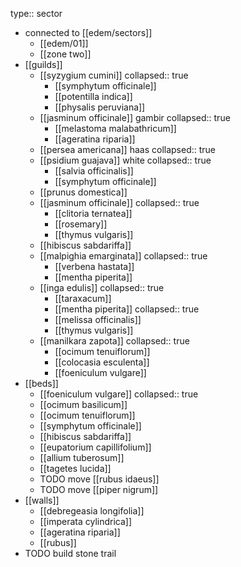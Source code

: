 type:: sector

- connected to [[edem/sectors]]
	- [[edem/01]]
	- [[zone two]]
- [[guilds]]
	- [[syzygium cumini]]
	  collapsed:: true
		- [[symphytum officinale]]
		- [[potentilla indica]]
		- [[physalis peruviana]]
	- [[jasminum officinale]] gambir
	  collapsed:: true
		- [[melastoma malabathricum]]
		- [[ageratina riparia]]
	- [[persea americana]] haas
	  collapsed:: true
	- [[psidium guajava]] white
	  collapsed:: true
		- [[salvia officinalis]]
		- [[symphytum officinale]]
	- [[prunus domestica]]
	- [[jasminum officinale]]
	  collapsed:: true
		- [[clitoria ternatea]]
		- [[rosemary]]
		- [[thymus vulgaris]]
	- [[hibiscus sabdariffa]]
	- [[malpighia emarginata]]
	  collapsed:: true
		- [[verbena hastata]]
		- [[mentha piperita]]
	- [[inga edulis]]
	  collapsed:: true
		- [[taraxacum]]
		- [[mentha piperita]]
		  collapsed:: true
		- [[melissa officinalis]]
		- [[thymus vulgaris]]
	- [[manilkara zapota]]
	  collapsed:: true
		- [[ocimum tenuiflorum]]
		- [[colocasia esculenta]]
		- [[foeniculum vulgare]]
- [[beds]]
	- [[foeniculum vulgare]]
	  collapsed:: true
	- [[ocimum basilicum]]
	- [[ocimum tenuiflorum]]
	- [[symphytum officinale]]
	- [[hibiscus sabdariffa]]
	- [[eupatorium capillifolium]]
	- [[allium tuberosum]]
	- [[tagetes lucida]]
	- TODO move [[rubus idaeus]]
	- TODO move [[piper nigrum]]
- [[walls]]
	- [[debregeasia longifolia]]
	- [[imperata cylindrica]]
	- [[ageratina riparia]]
	- [[rubus]]
- TODO build stone trail